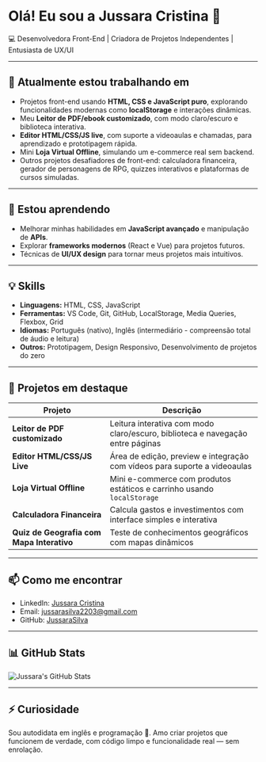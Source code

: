 # Olá! Eu sou a Jussara Cristina 👋

💻 Desenvolvedora Front-End | Criadora de Projetos Independentes | Entusiasta de UX/UI

---

## 🔭 Atualmente estou trabalhando em
- Projetos front-end usando **HTML, CSS e JavaScript puro**, explorando funcionalidades modernas como **localStorage** e interações dinâmicas.
- Meu **Leitor de PDF/ebook customizado**, com modo claro/escuro e biblioteca interativa.
- **Editor HTML/CSS/JS live**, com suporte a videoaulas e chamadas, para aprendizado e prototipagem rápida.
- Mini **Loja Virtual Offline**, simulando um e-commerce real sem backend.
- Outros projetos desafiadores de front-end: calculadora financeira, gerador de personagens de RPG, quizzes interativos e plataformas de cursos simuladas.

---

## 🌱 Estou aprendendo
- Melhorar minhas habilidades em **JavaScript avançado** e manipulação de **APIs**.
- Explorar **frameworks modernos** (React e Vue) para projetos futuros.
- Técnicas de **UI/UX design** para tornar meus projetos mais intuitivos.

---

## 💡 Skills
- **Linguagens:** HTML, CSS, JavaScript  
- **Ferramentas:** VS Code, Git, GitHub, LocalStorage, Media Queries, Flexbox, Grid  
- **Idiomas:** Português (nativo), Inglês (intermediário - compreensão total de áudio e leitura)  
- **Outros:** Prototipagem, Design Responsivo, Desenvolvimento de projetos do zero

---

## 📂 Projetos em destaque
| Projeto | Descrição |
|---------|-----------|
| **Leitor de PDF customizado** | Leitura interativa com modo claro/escuro, biblioteca e navegação entre páginas |
| **Editor HTML/CSS/JS Live** | Área de edição, preview e integração com vídeos para suporte a videoaulas |
| **Loja Virtual Offline** | Mini e-commerce com produtos estáticos e carrinho usando `localStorage` |
| **Calculadora Financeira** | Calcula gastos e investimentos com interface simples e interativa |
| **Quiz de Geografia com Mapa Interativo** | Teste de conhecimentos geográficos com mapas dinâmicos |

---

## 📫 Como me encontrar
- LinkedIn: [Jussara Cristina](https://www.linkedin.com/in/jussara-cristina-93597a296/)
- Email: jussarasilva2203@gmail.com
- GitHub: [JussaraSilva](https://github.com/JussaraSilva)

---

## 📊 GitHub Stats
![Jussara's GitHub Stats](https://github-readme-stats.vercel.app/api?username=JussaraSilva&show_icons=true&theme=dark)

---

## ⚡ Curiosidade
Sou autodidata em inglês e programação 💪. Amo criar projetos que funcionem de verdade, com código limpo e funcionalidade real — sem enrolação.


